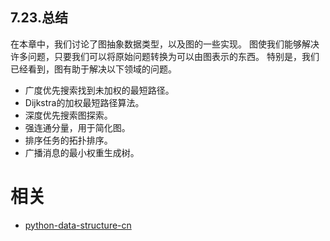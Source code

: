 
## 7.23.总结

在本章中，我们讨论了图抽象数据类型，以及图的一些实现。 图使我们能够解决许多问题，只要我们可以将原始问题转换为可以由图表示的东西。 特别是，我们已经看到，图有助于解决以下领域的问题。

* 广度优先搜索找到未加权的最短路径。
* Dijkstra的加权最短路径算法。
* 深度优先搜索图探索。
* 强连通分量，用于简化图。
* 排序任务的拓扑排序。
* 广播消息的最小权重生成树。




# 相关

- [python-data-structure-cn](https://github.com/facert/python-data-structure-cn)
